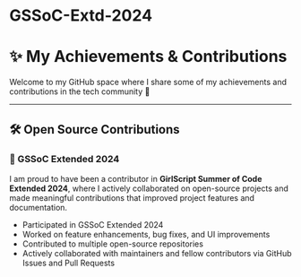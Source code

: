 # GSSoC-Extd-2024

# ✨ My Achievements & Contributions

Welcome to my GitHub space where I share some of my achievements and contributions in the tech community 🚀

---

## 🛠️ Open Source Contributions

### 🌟 GSSoC Extended 2024
I am proud to have been a contributor in **GirlScript Summer of Code Extended 2024**, where I actively collaborated on open-source projects and made meaningful contributions that improved project features and documentation.

-  Participated in GSSoC Extended 2024
-  Worked on feature enhancements, bug fixes, and UI improvements
-  Contributed to multiple open-source repositories
-  Actively collaborated with maintainers and fellow contributors via GitHub Issues and Pull Requests
